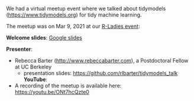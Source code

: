 We had a virtual meetup event where we talked about tidymodels (https://www.tidymodels.org) for tidy machine learning. 

The meetup was on Mar 9, 2021 at our [R-Ladies event](https://www.meetup.com/rladies-baltimore/events/273335353): 

**Welcome slides**: [Google slides](https://docs.google.com/presentation/d/1LO3rqtVp9zubNKdT6wXNatawF_wY3quaclapIg-UYW4/edit?usp=sharing)

**Presenter**:
  - Rebecca Barter (http://www.rebeccabarter.com), a Postdoctoral Fellow at UC Berkeley
  	- presentation slides: https://github.com/rlbarter/tidymodels_talk
**YouTube**: 
  - A recording of the meetup is available here: https://youtu.be/ONt7hcQzte0